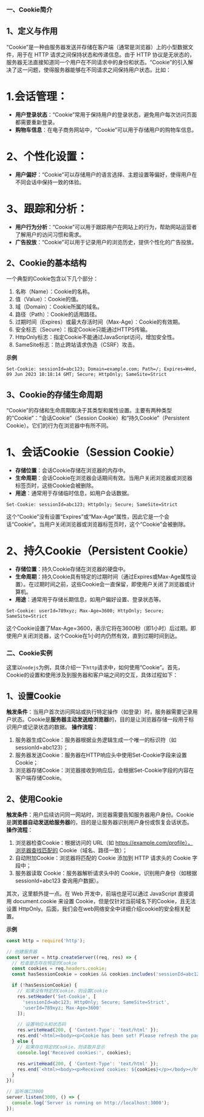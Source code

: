 ### 一、Cookie简介
## 1、定义与作用
“Cookie”是一种由服务器发送并存储在客户端（通常是浏览器）上的小型数据文件，用于在 HTTP 请求之间保持状态和传递信息。由于 HTTP 协议是无状态的，服务器无法直接知道同一个用户在不同请求中的身份和状态。“Cookie”的引入解决了这一问题，使得服务器能够在不同请求之间保持用户状态。比如：

# 1.会话管理：
- **用户登录状态**：“Cookie”常用于保持用户的登录状态，避免用户每次访问页面都需要重新登录。
- **购物车信息**：在电子商务网站中，“Cookie”可以用于存储用户的购物车信息。
# 2、个性化设置：
- **用户偏好**：“Cookie”可以存储用户的语言选择、主题设置等偏好，使得用户在不同会话中保持一致的体验。
# 3、跟踪和分析：
- **用户行为分析**：“Cookie”可以用于跟踪用户在网站上的行为，帮助网站运营者了解用户的访问习惯和需求。
- **广告投放**：“Cookie”可以用于记录用户的浏览历史，提供个性化的广告投放。


## 2、Cookie的基本结构
一个典型的Cookie包含以下几个部分：
1. 名称（Name）：Cookie的名称。
2. 值（Value）：Cookie的值。
3. 域（Domain）：Cookie所属的域名。
4. 路径（Path）：Cookie的适用路径。
5. 过期时间（Expires）或最大存活时间（Max-Age）：Cookie的有效期。
6. 安全标志（Secure）：指定Cookie只能通过HTTPS传输。
7. HttpOnly标志：指定Cookie不能通过JavaScript访问，增加安全性。
8. SameSite标志：防止跨站请求伪造（CSRF）攻击。

**示例**
```http
Set-Cookie: sessionId=abc123; Domain=example.com; Path=/; Expires=Wed, 09 Jun 2023 10:18:14 GMT; Secure; HttpOnly; SameSite=Strict
```


## 3、Cookie的存储生命周期
“Cookie”的存储和生命周期取决于其类型和属性设置。主要有两种类型的“Cookie”：“会话Cookie”（Session Cookie）和“持久Cookie”（Persistent Cookie）。它们的行为在浏览器中有所不同。
# 1、会话Cookie（Session Cookie）
 - **存储位置**：会话Cookie存储在浏览器的内存中。
 - **生命周期**：会话Cookie在浏览器会话期间有效。当用户关闭浏览器或浏览器标签页时，这些Cookie会被删除。
 - **用途**：通常用于存储临时信息，如用户会话数据。
```http
Set-Cookie: sessionId=abc123; HttpOnly; Secure; SameSite=Strict 
```
这个“Cookie”没有设置“Expires”或“Max-Age”属性，因此它是一个会话“Cookie”。当用户关闭浏览器或浏览器标签页时，这个“Cookie”会被删除。

# 2、持久Cookie（Persistent Cookie）
 - **存储位置**：持久Cookie存储在浏览器的硬盘中。
 - **生命周期**：持久Cookie具有特定的过期时间（通过Expires或Max-Age属性设置）。在过期时间之前，这些Cookie会一直保留，即使用户关闭了浏览器或计算机。
 - **用途**：通常用于存储长期信息，如用户偏好设置、登录状态等。
 ```http
 Set-Cookie: userId=789xyz; Max-Age=3600; HttpOnly; Secure; SameSite=Strict
 ```
这个Cookie设置了Max-Age=3600，表示它将在3600秒（即1小时）后过期。即使用户关闭浏览器，这个Cookie在1小时内仍然有效，直到过期时间到达。

### 二、Cookie实例
这里以`nodejs`为例，具体介绍一下`http`请求中，如何使用“Cookie”。首先，Cookie的设置和使用涉及到服务器和客户端之间的交互，具体过程如下：

## 1、设置Cookie
**触发条件**：当用户首次访问网站或执行特定操作（如登录）时，服务器需要记录用户状态。Cookie是**服务器主动发送给浏览器**的，目的是让浏览器存储一段用于标识用户或记录状态的数据。
**操作流程**：
1. 服务器生成Cookie：服务器根据业务逻辑生成一个唯一的标识符（如 sessionId=abc123）；
2. 服务器发送Cookie：服务器在HTTP响应头中使用Set-Cookie字段来设置Cookie；
3. 浏览器存储Cookie：浏览器接收到响应后，会根据Set-Cookie字段的内容在客户端存储Cookie。

## 2、使用Cookie
**触发条件**：用户后续访问同一网站时，浏览器需要告知服务器用户身份。Cookie是**浏览器自动发送给服务器**的，目的是让服务器识别用户身份或恢复会话状态。
**操作流程**：
1. 浏览器检查Cookie：根据访问的 URL（如 https://example.com/profile），浏览器查找匹配的 Cookie（域名、路径一致）；
2. 自动附加Cookie：浏览器将匹配的 Cookie 添加到 HTTP 请求头的 Cookie 字段中；
3. 服务器读取 Cookie：服务器解析请求头中的 Cookie，识别用户身份（如根据 sessionId=abc123 查询用户数据）。

其次，这里额外提一点。在 Web 开发中，前端也是可以通过 JavaScript 直接调用 document.cookie 来设置 Cookie，但是仅针对当前域名下的Cookie，且无法设置 HttpOnly。后面，我们会在web网络安全中详细介绍cookie的安全相关配置。

**示例**

```js
const http = require('http');

// 创建服务器
const server = http.createServer((req, res) => {
  // 检查是否存在特定的Cookie
  const cookies = req.headers.cookie;
  const hasSessionCookie = cookies && cookies.includes('sessionId=abc123');

  if (!hasSessionCookie) {
    // 如果没有特定的Cookie，则设置Cookie
    res.setHeader('Set-Cookie', [
      'sessionId=abc123; HttpOnly; Secure; SameSite=Strict',
      'userId=789xyz; Max-Age=3600'
    ]);

    // 设置响应头和状态码
    res.writeHead(200, { 'Content-Type': 'text/html' });
    res.end('<html><body><p>Cookie has been set! Please refresh the page or visit another path to check cookies.</p></body></html>');
  } else {
    // 如果存在特定的Cookie，则读取并显示
    console.log('Received cookies:', cookies);

    res.writeHead(200, { 'Content-Type': 'text/html' });
    res.end(`<html><body><p>Received cookies: ${cookies}</p></body></html>`);
  }
});

// 监听端口3000
server.listen(3000, () => {
  console.log('Server is running on http://localhost:3000');
});
```





